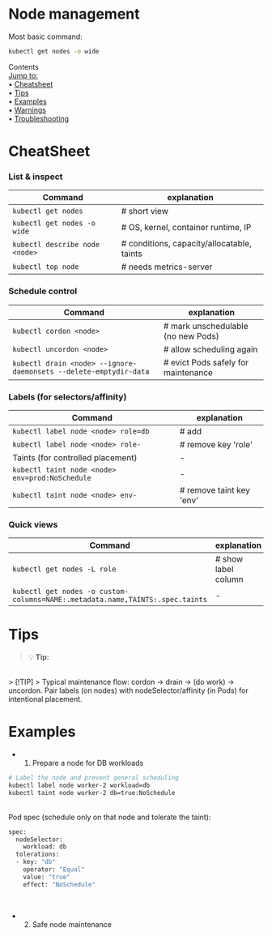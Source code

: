 # Node management

Most basic command:
```bash
kubectl get nodes -o wide
```

Contents <br>
[Jump to:](#) <br> 
• [Cheatsheet](#cheatsheet) <br>
• [Tips](#Tips) <br>
• [Examples](#minimal-pod-yaml) <br>
• [Warnings](#Warnings) <br>
• [Troubleshooting](#troubleshooting) <br>

# CheatSheet

### List & inspect 
| Command | explanation |
|---------|-------------|
|`kubectl get nodes`                            |# short view |
|`kubectl get nodes -o wide`                    |# OS, kernel, container runtime, IP |
|`kubectl describe node <node>`                 |# conditions, capacity/allocatable, taints |
|`kubectl top node`                             |# needs metrics-server |

### Schedule control 
| Command | explanation |
|---------|-------------|
| `kubectl cordon <node>`                       |# mark unschedulable (no new Pods) |
| `kubectl uncordon <node> `                    |# allow scheduling again |
| `kubectl drain <node> --ignore-daemonsets --delete-emptydir-data` | # evict Pods safely for maintenance |

### Labels (for selectors/affinity) 

| Command | explanation |
|---------|-------------|
| `kubectl label node <node> role=db`           | # add|
| `kubectl label node <node> role- `            | # remove key 'role' |
| Taints (for controlled placement) | - |
| `kubectl taint node <node> env=prod:NoSchedule` | - |
| `kubectl taint node <node> env-`               | # remove taint key 'env'|

### Quick views 
| Command | explanation |
|---------|-------------|
| `kubectl get nodes -L role`                   | # show label column |
| `kubectl get nodes -o custom-columns=NAME:.metadata.name,TAINTS:.spec.taints` | - |

# Tips
> 💡 **Tip:**

<br>
> [!TIP] 
> Typical maintenance flow: cordon → drain → (do work) → uncordon.
Pair labels (on nodes) with nodeSelector/affinity (in Pods) for intentional placement.

# Examples

- 1) Prepare a node for DB workloads
 
 ```bash
# Label the node and prevent general scheduling
kubectl label node worker-2 workload=db
kubectl taint node worker-2 db=true:NoSchedule
```
<br>
Pod spec (schedule only on that node and tolerate the taint):

<br>

```bash
spec:
  nodeSelector:
    workload: db
  tolerations:
  - key: "db"
    operator: "Equal"
    value: "true"
    effect: "NoSchedule"
```

<br>

- 2) Safe node maintenance
